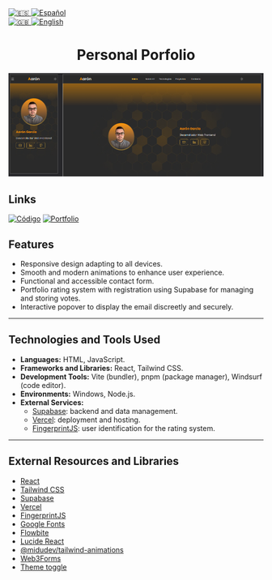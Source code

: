 <a href="./README.md">
    <img src="https://flagcdn.com/es.svg" alt="🇪🇸" height="24" />
    <img src="https://img.shields.io/badge/ES-gray?style=for-the-badge" alt="Español" style="height: 24px; width: auto;" />
 </a></br>

  <a href="./README.en.md">
    <img src="https://flagcdn.com/gb.svg" alt="🇬🇧" height="24" width="35px" />
    <img src="https://img.shields.io/badge/GB-gray?style=for-the-badge" alt="English" style="height: 24px; width: auto;"  />
  </a>

<div align="center">
    
# Personal Porfolio
    
![](public/assets/images/screenshot.png)
</div>

## Links

[![Código](https://img.shields.io/badge/GitHub-100000?style=for-the-badge&logo=github&logoColor=white)](https://github.com/Aaron-GF/portfolio_personal.git)
[![Portfolio](https://img.shields.io/badge/Portfolio-255E63?style=for-the-badge&logo=About.me&logoColor=white)](https://portfolio-dev-web-aaron-gf.vercel.app/)

## Features

- Responsive design adapting to all devices.
- Smooth and modern animations to enhance user experience.
- Functional and accessible contact form.
- Portfolio rating system with registration using Supabase for managing and storing votes.
- Interactive popover to display the email discreetly and securely.

---

## Technologies and Tools Used

- **Languages:** HTML, JavaScript.
- **Frameworks and Libraries:** React, Tailwind CSS.
- **Development Tools:** Vite (bundler), pnpm (package manager), Windsurf (code editor).
- **Environments:** Windows, Node.js.
- **External Services:**
  - [Supabase](https://supabase.com/): backend and data management.
  - [Vercel](https://vercel.com/): deployment and hosting.
  - [FingerprintJS](https://fingerprint.com/): user identification for the rating system.

---

## External Resources and Libraries

- [React](https://reactjs.org/)
- [Tailwind CSS](https://tailwindcss.com/)
- [Supabase](https://supabase.com/)
- [Vercel](https://vercel.com/)
- [FingerprintJS](https://fingerprint.com/)
- [Google Fonts](https://fonts.google.com/)
- [Flowbite](https://flowbite.com/)
- [Lucide React](https://lucide.dev/)
- [@midudev/tailwind-animations](https://tailwindcss-animations.vercel.app/)
- [Web3Forms](https://web3forms.com/)
- [Theme toggle](https://theme-toggle.rdsx.dev/)

